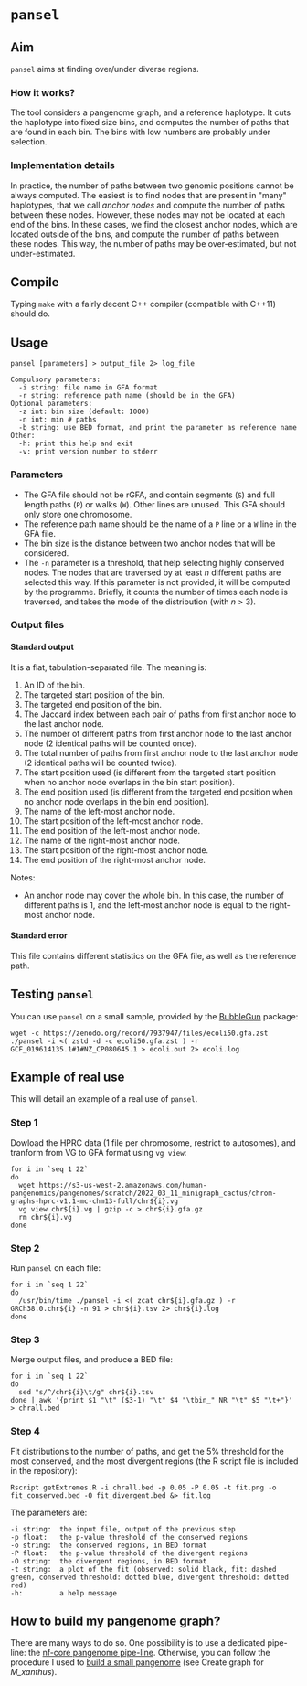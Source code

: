 # `pansel`

## Aim

`pansel` aims at finding over/under diverse regions.

### How it works?

The tool considers a pangenome graph, and a reference haplotype.
It cuts the haplotype into fixed size bins, and computes the number of paths that are found in each bin.
The bins with low numbers are probably under selection.


### Implementation details

In practice, the number of paths between two genomic positions cannot be always computed.
The easiest is to find nodes that are present in "many" haplotypes, that we call *anchor nodes* and compute the number of paths between these nodes.
However, these nodes may not be located at each end of the bins.
In these cases, we find the closest anchor nodes, which are located outside of the bins, and compute the number of paths between these nodes.
This way, the number of paths may be over-estimated, but not under-estimated.


## Compile

Typing `make` with a fairly decent C++ compiler (compatible with C++11) should do.


## Usage

    pansel [parameters] > output_file 2> log_file

    Compulsory parameters:
      -i string: file name in GFA format
      -r string: reference path name (should be in the GFA)
    Optional parameters:
      -z int: bin size (default: 1000)
      -n int: min # paths
      -b string: use BED format, and print the parameter as reference name
    Other:
      -h: print this help and exit
      -v: print version number to stderr


### Parameters

 - The GFA file should not be rGFA, and contain segments (`S`) and full length paths (`P`) or walks (`W`).
     Other lines are unused.
     This GFA should only store one chromosome.
 - The reference path name should be the name of a `P` line or a `W` line in the GFA file.
 - The bin size is the distance between two anchor nodes that will be considered.
 - The `-n` parameter is a threshold, that help selecting highly conserved nodes.
     The nodes that are traversed by at least *n* different paths are selected this way.
     If this parameter is not provided, it will be computed by the programme.
     Briefly, it counts the number of times each node is traversed, and takes the mode of the distribution (with *n* > 3).


### Output files

#### Standard output

It is a flat, tabulation-separated file.
The meaning is:

   1. An ID of the bin.
   2. The targeted start position of the bin.
   3. The targeted end position of the bin.
   4. The Jaccard index between each pair of paths from first anchor node to the last anchor node.
   5. The number of different paths from first anchor node to the last anchor node (2 identical paths will be counted once).
   6. The total number of paths from first anchor node to the last anchor node (2 identical paths will be counted twice).
   7. The start position used (is different from the targeted start position when no anchor node overlaps in the bin start position).
   8. The end position used (is different from the targeted end position when no anchor node overlaps in the bin end position).
   9. The name of the left-most anchor node.
  10. The start position of the left-most anchor node.
  11. The end position of the left-most anchor node.
  12. The name of the right-most anchor node.
  13. The start position of the right-most anchor node.
  14. The end position of the right-most anchor node.

Notes:

 - An anchor node may cover the whole bin.
     In this case, the number of different paths is 1, and the left-most anchor node is equal to the right-most anchor node.

#### Standard error

This file contains different statistics on the GFA file, as well as the reference path.

## Testing `pansel`

You can use `pansel` on a small sample, provided by the [BubbleGun](https://github.com/fawaz-dabbaghieh/bubble_gun) package:

    wget -c https://zenodo.org/record/7937947/files/ecoli50.gfa.zst
    ./pansel -i <( zstd -d -c ecoli50.gfa.zst ) -r GCF_019614135.1#1#NZ_CP080645.1 > ecoli.out 2> ecoli.log

## Example of real use

This will detail an example of a real use of `pansel`.

### Step 1

Dowload the HPRC data (1 file per chromosome, restrict to autosomes), and tranform from VG to GFA format using `vg view`:

    for i in `seq 1 22`
    do
      wget https://s3-us-west-2.amazonaws.com/human-pangenomics/pangenomes/scratch/2022_03_11_minigraph_cactus/chrom-graphs-hprc-v1.1-mc-chm13-full/chr${i}.vg
      vg view chr${i}.vg | gzip -c > chr${i}.gfa.gz
      rm chr${i}.vg
    done

### Step 2

 Run `pansel` on each file:

    for i in `seq 1 22`
    do
      /usr/bin/time ./pansel -i <( zcat chr${i}.gfa.gz ) -r GRCh38.0.chr${i} -n 91 > chr${i}.tsv 2> chr${i}.log
    done

### Step 3

Merge output files, and produce a BED file:

    for i in `seq 1 22`
    do
      sed "s/^/chr${i}\t/g" chr${i}.tsv
    done | awk '{print $1 "\t" ($3-1) "\t" $4 "\tbin_" NR "\t" $5 "\t+"}' > chrall.bed

### Step 4

Fit distributions to the number of paths, and get the 5% threshold for the most conserved, and the most divergent regions (the R script file is included in the repository):

    Rscript getExtremes.R -i chrall.bed -p 0.05 -P 0.05 -t fit.png -o fit_conserved.bed -O fit_divergent.bed &> fit.log

The parameters are:

    -i string:  the input file, output of the previous step
    -p float:   the p-value threshold of the conserved regions
    -o string:  the conserved regions, in BED format
    -P float:   the p-value threshold of the divergent regions
    -O string:  the divergent regions, in BED format
    -t string:  a plot of the fit (observed: solid black, fit: dashed green, conserved threshold: dotted blue, divergent threshold: dotted red)
    -h:         a help message

## How to build my pangenome graph?

There are many ways to do so.
One possibility is to use a dedicated pipe-line: the [nf-core pangenome pipe-line](https://nf-co.re/pangenome/).
Otherwise, you can follow the procedure I used to [build a small pangenome](https://github.com/mzytnicki/pansel_paper) (see Create graph for *M_xanthus*).
